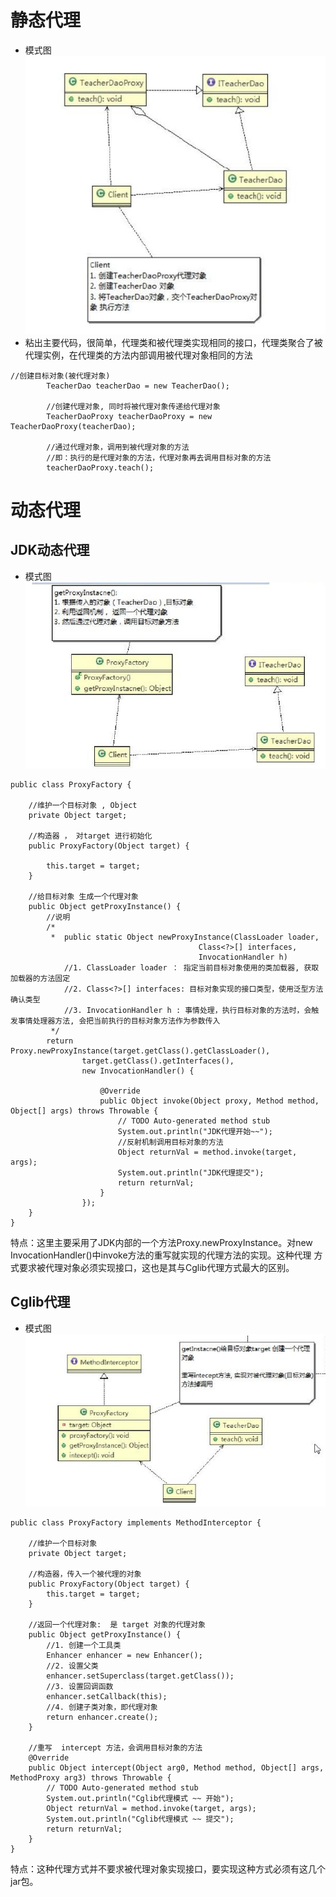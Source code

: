 # 静态代理
- 模式图
![](代理模式_files/1.jpg)
- 粘出主要代码，很简单，代理类和被代理类实现相同的接口，代理类聚合了被代理实例，在代理类的方法内部调用被代理对象相同的方法
```
//创建目标对象(被代理对象)
		TeacherDao teacherDao = new TeacherDao();
		
		//创建代理对象, 同时将被代理对象传递给代理对象
		TeacherDaoProxy teacherDaoProxy = new TeacherDaoProxy(teacherDao);
		
		//通过代理对象，调用到被代理对象的方法
		//即：执行的是代理对象的方法，代理对象再去调用目标对象的方法 
		teacherDaoProxy.teach();
```

# 动态代理
## JDK动态代理
- 模式图
![](代理模式_files/2.jpg)
```
public class ProxyFactory {

	//维护一个目标对象 , Object
	private Object target;

	//构造器 ， 对target 进行初始化
	public ProxyFactory(Object target) {
		
		this.target = target;
	} 
	
	//给目标对象 生成一个代理对象
	public Object getProxyInstance() {		
		//说明
		/*
		 *  public static Object newProxyInstance(ClassLoader loader,
                                          Class<?>[] interfaces,
                                          InvocationHandler h)                                          
            //1. ClassLoader loader ： 指定当前目标对象使用的类加载器, 获取加载器的方法固定
            //2. Class<?>[] interfaces: 目标对象实现的接口类型，使用泛型方法确认类型
            //3. InvocationHandler h : 事情处理，执行目标对象的方法时，会触发事情处理器方法, 会把当前执行的目标对象方法作为参数传入
		 */
		return Proxy.newProxyInstance(target.getClass().getClassLoader(), 
				target.getClass().getInterfaces(), 
				new InvocationHandler() {
					
					@Override
					public Object invoke(Object proxy, Method method, Object[] args) throws Throwable {
						// TODO Auto-generated method stub
						System.out.println("JDK代理开始~~");
						//反射机制调用目标对象的方法
						Object returnVal = method.invoke(target, args);
						System.out.println("JDK代理提交");
						return returnVal;
					}
				}); 
	}
}
```
特点：这里主要采用了JDK内部的一个方法Proxy.newProxyInstance。对new InvocationHandler()中invoke方法的重写就实现的代理方法的实现。这种代理
方式要求被代理对象必须实现接口，这也是其与Cglib代理方式最大的区别。

## Cglib代理
- 模式图
![](代理模式_files/3.jpg)
```
public class ProxyFactory implements MethodInterceptor {

	//维护一个目标对象
	private Object target;
	
	//构造器，传入一个被代理的对象
	public ProxyFactory(Object target) {
		this.target = target;
	}

	//返回一个代理对象:  是 target 对象的代理对象
	public Object getProxyInstance() {
		//1. 创建一个工具类
		Enhancer enhancer = new Enhancer();
		//2. 设置父类
		enhancer.setSuperclass(target.getClass());
		//3. 设置回调函数
		enhancer.setCallback(this);
		//4. 创建子类对象，即代理对象
		return enhancer.create();		
	}	

	//重写  intercept 方法，会调用目标对象的方法
	@Override
	public Object intercept(Object arg0, Method method, Object[] args, MethodProxy arg3) throws Throwable {
		// TODO Auto-generated method stub
		System.out.println("Cglib代理模式 ~~ 开始");
		Object returnVal = method.invoke(target, args);
		System.out.println("Cglib代理模式 ~~ 提交");
		return returnVal;
	}
}
```
特点：这种代理方式并不要求被代理对象实现接口，要实现这种方式必须有这几个jar包。
[](D:/github_git/BabyLaugh/学习资料/JAVA/java常用设计模式/设计模式-尚硅谷/代码/DesignPattern/src/com/atguigu/proxy/cglib/cglib-2.2.jar)
[](D:/github_git/BabyLaugh/学习资料/JAVA/java常用设计模式/设计模式-尚硅谷/代码/DesignPattern/src/com/atguigu/proxy/cglib/asm.jar)
[](D:/github_git/BabyLaugh/学习资料/JAVA/java常用设计模式/设计模式-尚硅谷/代码/DesignPattern/src/com/atguigu/proxy/cglib/asm-commons.jar)
[](D:/github_git/BabyLaugh/学习资料/JAVA/java常用设计模式/设计模式-尚硅谷/代码/DesignPattern/src/com/atguigu/proxy/cglib/asm-tree.jar)
